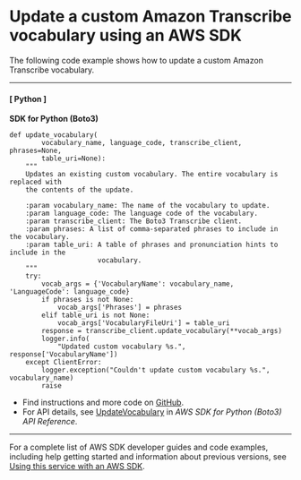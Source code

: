 # Update a custom Amazon Transcribe vocabulary using an AWS SDK<a name="example_transcribe_UpdateVocabulary_section"></a>

The following code example shows how to update a custom Amazon Transcribe vocabulary\.

------
#### [ Python ]

**SDK for Python \(Boto3\)**  
  

```
def update_vocabulary(
        vocabulary_name, language_code, transcribe_client, phrases=None,
        table_uri=None):
    """
    Updates an existing custom vocabulary. The entire vocabulary is replaced with
    the contents of the update.

    :param vocabulary_name: The name of the vocabulary to update.
    :param language_code: The language code of the vocabulary.
    :param transcribe_client: The Boto3 Transcribe client.
    :param phrases: A list of comma-separated phrases to include in the vocabulary.
    :param table_uri: A table of phrases and pronunciation hints to include in the
                      vocabulary.
    """
    try:
        vocab_args = {'VocabularyName': vocabulary_name, 'LanguageCode': language_code}
        if phrases is not None:
            vocab_args['Phrases'] = phrases
        elif table_uri is not None:
            vocab_args['VocabularyFileUri'] = table_uri
        response = transcribe_client.update_vocabulary(**vocab_args)
        logger.info(
            "Updated custom vocabulary %s.", response['VocabularyName'])
    except ClientError:
        logger.exception("Couldn't update custom vocabulary %s.", vocabulary_name)
        raise
```
+  Find instructions and more code on [GitHub](https://github.com/awsdocs/aws-doc-sdk-examples/tree/main/python/example_code/transcribe#code-examples)\. 
+  For API details, see [UpdateVocabulary](https://docs.aws.amazon.com/goto/boto3/transcribe-2017-10-26/UpdateVocabulary) in *AWS SDK for Python \(Boto3\) API Reference*\. 

------

For a complete list of AWS SDK developer guides and code examples, including help getting started and information about previous versions, see [Using this service with an AWS SDK](getting-started-sdk.md#sdk-general-information-section)\.